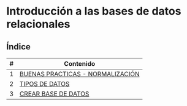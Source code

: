# Introducción a las bases de datos relacionales

## Índice

| # | Contenido |
|---|-----------|
| 1 | [BUENAS PRACTICAS - NORMALIZACIÓN](1_BuenasPracticas.md) |
| 2 | [TIPOS DE DATOS](2_TiposDatos.md) |
| 3 | [CREAR BASE DE DATOS](3_CrearDB.md) |